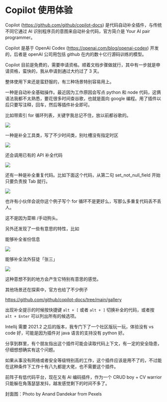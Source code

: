# Copilot 使用体验

Copilot (https://github.com/github/copilot-docs) 是代码自动补全插件，与传统不同它通过 AI 识别程序员的意图来自动补全代码，官方简介是 Your AI pair programmer。

Copilot 是基于 OpenAI Codex (https://openai.com/blog/openai-codex) 开发的，后者是 openAI 公司用包括 github 在内的数十亿行源码训练的模型。

Copilot 目前是免费的，需要申请资格。顺着文档步骤做就行，其中有一步就是申请资格，蛮快的，我从申请到通过大约过了 3 天。

整体使用下来还是蛮舒服的，有三种场景特别容易用上。

一种是自动补全基础操作。最近因为工作原因会写点 python 和 node 代码，这俩语法我都不太熟悉，要花很多时间查谷歌，也就是面向 google 编程。用了插件以后只要写注释，回车，然后等插件补全即可。

比如带索引 for 循环列表，关键字我总记不住，放以前都谷歌的。

![](https://files.mdnice.com/user/18103/7839eea2-4c66-46ea-93ce-3df84b58c94c.png)

一种是补全工具类，写了不少时间类，别吐槽没有指定时区

![](https://files.mdnice.com/user/18103/42401736-b988-4abc-9ba3-43421f2538f5.png)

还会调用已有的 API 补全代码

![](https://files.mdnice.com/user/18103/71c18100-86b8-49f9-82d6-614c00f73eb4.png)

还有一种是补全重复代码。比如下面这个代码，从第二句 set_not_null_field 开始只要负责按 Tab 就行。

![](https://files.mdnice.com/user/18103/6bad71e4-d484-470a-b0fc-5bb72756cf15.png)

也许有小伙伴会说你这个例子写个 for 循环不是更好么，写那么多重复代码丢不丢人。

这不是因为菜嘛 /手动狗头。


另外还发现了一些有意思的特性，比如

能够补全省份信息

![](https://files.mdnice.com/user/18103/39eb14a5-ddb1-4c7d-a21b-660844785280.png)

能够补全法外狂徒「张三」

![](https://files.mdnice.com/user/18103/891a56a9-2a1c-4bfe-98a2-fc4ba9cf3194.png)

这种意想不到的地方会产生它特别有意思的感觉。

其他场景还在探索中，官方也给了不少例子

https://github.com/github/copilot-docs/tree/main/gallery

出现补全提示的时候按快捷键 ```alt + [``` 或者 ```alt + ]``` 切换补全的代码，或者按 ```alt + Enter``` 可以列出所有的候选项。

Intellij 需要 2021.2 之后的版本，我专门下了一个社区版玩一玩，体验没有 vs code 好，可能是因为插件对 java 语言的支持没有 python 好。

分享到群里，有个朋友指出这个插件可能会读取代码上下文，有一定的安全隐患，仔细想想确实有这个问题。

如果从事没有网络或者安全等级特别高的工作，这个插件应该是用不了的，不过能在这种条件下工作十有八九都是大佬，也不需要这个插件。

前阵子有低代码平台，现在又有 AI 编码插件，作为一个 CRUD boy + CV warrior 只能躲在角落瑟瑟发抖，越发感觉剩下的时间不多了。


封面图：Photo by Anand Dandekar from Pexels